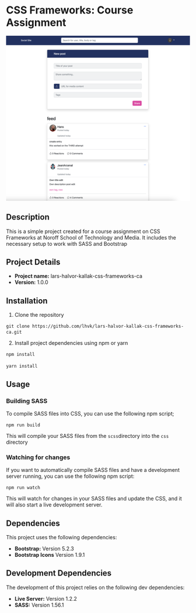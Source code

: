 # CSS Frameworks: Course Assignment

![landing page image](images/social-site-landingpage.png)

## Description

This is a simple project created for a course assignment on CSS Frameworks at Noroff School of Technology and Media. It includes the necessary setup to work with SASS and Bootstrap

## Project Details

- **Project name:** lars-halvor-kallak-css-frameworks-ca
- **Version:** 1.0.0

## Installation

1. Clone the repository

```
git clone https://github.com/lhvk/lars-halvor-kallak-css-frameworks-ca.git
```

2. Install project dependencies using npm or yarn

```
npm install

yarn install
```

## Usage

### Building SASS

To compile SASS files into CSS, you can use the following npm script;

```
npm run build
```

This will compile your SASS files from the `scss`directory into the `css` directory

### Watching for changes

If you want to automatically compile SASS files and have a development server running, you can use the following npm script:

```
npm run watch
```

This will watch for changes in your SASS files and update the CSS, and it will also start a live development server.

## Dependencies

This project uses the following dependencies:

- **Bootstrap:** Version 5.2.3
- **Bootstrap Icons** Version 1.9.1

## Development Dependencies

The development of this project relies on the following dev dependencies:

- **Live Server:** Version 1.2.2
- **SASS:** Version 1.56.1
